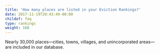 ```yaml
---
title: 'How many places are listed in your Eviction Rankings?'
date: 2017-11-19T20:43:49-08:00
childof: faq
type: rankings
weight: 168
---
```

Nearly 30,000 places&mdash;cities, towns, villages, and unincorporated areas&mdash;are included in our database.